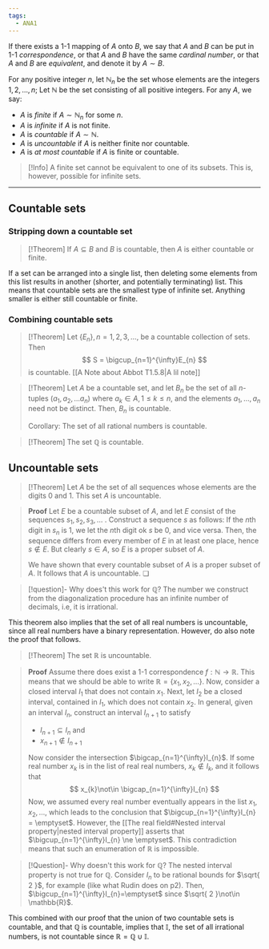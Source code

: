 ```yaml
---
tags:
  - ANA1
---
```


If there exists a 1-1 mapping of $A$ onto $B$, we say that $A$ and $B$ can be put in 1-1 *correspondence*, or that $A$ and $B$ have the same *cardinal number*, or that $A$ and $B$ are *equivalent*, and denote it by $A\sim B$. 

For any positive integer $n$, let $\mathbb{N}_{n}$ be the set whose elements are the integers $1,2,\dots,n$; Let $\mathbb{N}$ be the set consisting of all positive integers. For any $A$, we say:
- $A$ is *finite* if $A\sim \mathbb{N}_{n}$ for some $n$.
- $A$ is *infinite* if $A$ is not finite.
- $A$ is *countable* if $A\sim \mathbb{N}$.
- $A$ is *uncountable* if $A$ is neither finite nor countable.
- $A$ is *at most countable* if $A$ is finite or countable.

>[!Info]
>A finite set cannot be equivalent to one of its subsets. This is, however, possible for infinite sets.

---

## Countable sets

### Stripping down a countable set

>[!Theorem]
>If $A\subseteq B$ and $B$ is countable, then $A$ is either countable or finite.

If a set can be arranged into a single list, then deleting some elements from this list results in another (shorter, and potentially terminating) list. This means that countable sets are the smallest type of infinite set. Anything smaller is either still countable or finite.
### Combining countable sets

>[!Theorem]
>Let $\{ E_{n} \}, n = 1,2,3,\dots$, be a countable collection of sets. Then 
>$$ 
>S = \bigcup_{n=1}^{\infty}E_{n}
>$$
>is countable.
>[[A Note about Abbot T1.5.8|A lil note]]



>[!Theorem]
>Let $A$ be a countable set, and let $B_{n}$ be the set of all $n$-tuples $(a_{1}, a_{2}, \dots a_{n})$ where $a_{k}\in A, 1\le k\le n$, and the elements $a_{1}, \dots, a_{n}$ need not be distinct. Then, $B_{n}$ is countable.
>
>Corollary: The set of all rational numbers is countable.

>[!Theorem]
>The set $\mathbb{Q}$ is countable.

## Uncountable sets
>[!Theorem]
>Let $A$ be the set of all sequences whose elements are the digits 0 and 1. This set $A$ is uncountable.

>**Proof**
>Let $E$ be a countable subset of $A$, and let $E$ consist of the sequences $s_{1}, s_{2}, s_{3}, \dots$ . Construct a sequence $s$ as follows: If the $n$th digit in $s_{n}$ is 1, we let the $n$th digit ok $s$ be 0, and vice versa. Then, the sequence differs from every member of $E$ in at least one place, hence $s\not\in E$. But clearly $s\in A$, so $E$ is a proper subset of $A$. 
>
>We have shown that every countable subset of $A$ is a proper subset of $A$. It follows that $A$ is uncountable. ❏


>[!question]- Why does't this work for $\mathbb{Q}$?
>The number we construct from the diagonalization procedure has an infinite number of decimals, i.e, it is irrational.

This theorem also implies that the set of all real numbers is uncountable, since all real numbers have a binary representation. However, do also note the proof that follows.



>[!Theorem]
>The set $\mathbb{R}$ is uncountable.

>**Proof**
>Assume there does exist a 1-1 correspondence $f:\mathbb{N}\to \mathbb{R}$. This means that we should be able to write $\mathbb{R} = \{ x_{1},x_{2},\dots \}$.
>Now, consider a closed interval $I_{1}$ that does not contain $x_{1}$. Next, let $I_2$ be a closed interval, contained in $I_{1}$, which does not contain $x_{2}$. In general, given an interval $I_{n}$, construct an interval $I_{n+1}$ to satisfy
>- $I_{n+1}\subseteq I_{n}$ and
>- $x_{n+1} \not\in I_{n+1}$
>
>Now consider the intersection $\bigcap_{n=1}^{\infty}I_{n}$. If some real number $x_{k}$ is in the list of real real numbers, $x_{k}\not\in I_{k}$, and it follows that 
>$$
>x_{k}\not\in \bigcap_{n=1}^{\infty}I_{n}
>$$
>Now, we assumed every real number eventually appears in the list $x_{1}, x_{2}, \dots$, which leads to the conclusion that $\bigcup_{n=1}^{\infty}I_{n} = \emptyset$. However, the [[The real field#Nested interval property|nested interval property]] asserts that $\bigcup_{n=1}^{\infty}I_{n} \ne \emptyset$. This contradiction means that such an enumeration of $\mathbb{R}$ is impossible.

>[!Question]- Why doesn't this work for $\mathbb{Q}$?
>The nested interval property is not true for $\mathbb{Q}$. Consider $I_{n}$ to be rational bounds for $\sqrt{ 2 }$, for example (like what Rudin does on p2). Then, $\bigcup_{n=1}^{\infty}I_{n}=\emptyset$ since $\sqrt{ 2 }\not\in \mathbb{R}$.

This combined with our proof that the union of two countable sets is countable, and that $\mathbb{Q}$ is countable, implies that $\mathbb{I}$, the set of all irrational numbers, is not countable since $\mathbb{R}=\mathbb{Q}\cup \mathbb{I}$.


